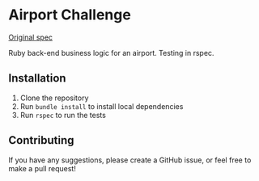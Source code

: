 Airport Challenge
==============

[Original spec](https://github.com/makersacademy/airport_challenge)

Ruby back-end business logic for an airport. Testing in rspec.

## Installation

1) Clone the repository
2) Run `bundle install` to install local dependencies
3) Run `rspec` to run the tests

## Contributing

If you have any suggestions, please create a GitHub issue, or feel free to make a pull request!
